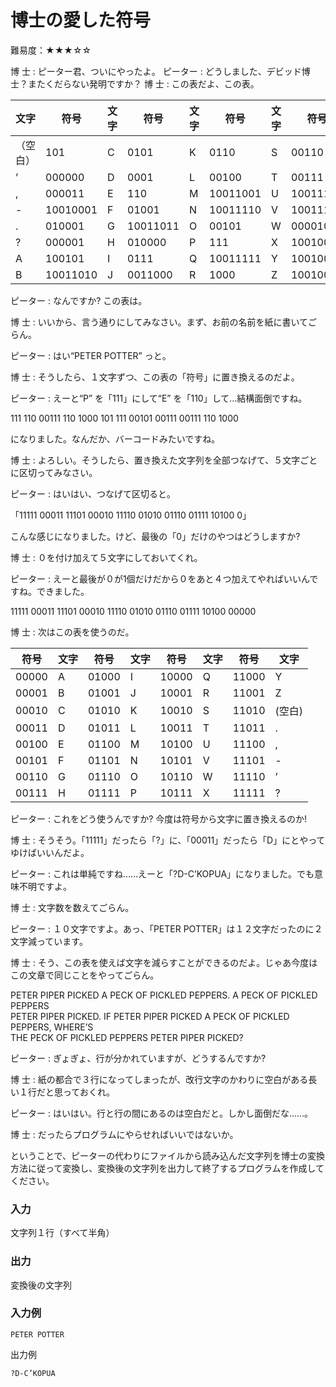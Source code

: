# 博士の愛した符号

難易度：★★★☆☆

博 士 : ピーター君、ついにやったよ。
ピーター : どうしました、デビッド博士？またくだらない発明ですか？
博 士 : この表だよ、この表。

|文字 |符号| 文字| 符号| 文字| 符号| 文字| 符号|
|---|---|---|---|---|---|---|---|
|（空白） |101| C| 0101 |K |0110 |S| 00110|
|’| 000000| D |0001 |L |00100 |T |00111|
|,| 000011| E |110 |M| 10011001 |U |10011100|
|-| 10010001| F |01001| N |10011110| V| 10011101|
|.| 010001| G| 10011011| O |00101 |W| 000010|
|?| 000001| H |010000 |P |111| X| 10010010|
|A| 100101| I |0111| Q |10011111 |Y| 10010011|
|B| 10011010| J |0011000| R |1000| Z |10010000|

ピーター : なんですか? この表は。

博 士 : いいから、言う通りにしてみなさい。まず、お前の名前を紙に書いてごらん。

ピーター : はい“PETER POTTER” っと。

博 士 : そうしたら、１文字ずつ、この表の「符号」に置き換えるのだよ。

ピーター : えーと“P” を「111」にして“E” を「110」して…結構面倒ですね。

111 110 00111 110 1000 101 111 00101 00111 00111 110 1000

になりました。なんだか、バーコードみたいですね。

博 士 : よろしい。そうしたら、置き換えた文字列を全部つなげて、５文字ごとに区切ってみなさい。

ピーター : はいはい、つなげて区切ると。

「11111 00011 11101 00010 11110 01010 01110 01111 10100 0」

こんな感じになりました。けど、最後の「0」だけのやつはどうしますか?

博 士 : ０を付け加えて５文字にしておいてくれ。

ピーター : えーと最後が０が1個だけだから０をあと４つ加えてやればいいんですね。できました。

11111 00011 11101 00010 11110 01010 01110 01111 10100 00000

博 士 : 次はこの表を使うのだ。

|符号| 文字| 符号| 文字| 符号| 文字| 符号| 文字|
|---|---|---|---|---|---|---|---|
|00000| A| 01000| I| 10000| Q| 11000| Y|
|00001| B| 01001| J| 10001| R| 11001| Z|
|00010| C| 01010| K| 10010| S| 11010| (空白)|
|00011| D| 01011| L| 10011| T| 11011| .|
|00100| E| 01100| M| 10100| U| 11100| ,|
|00101| F| 01101| N| 10101| V| 11101| -|
|00110| G| 01110| O| 10110| W| 11110| ’|
|00111| H| 01111| P| 10111| X| 11111| ?|

ピーター : これをどう使うんですか? 今度は符号から文字に置き換えるのか!

博 士 : そうそう。「11111」だったら「?」に、「00011」だったら「D」にとやってゆけばいいんだよ。

ピーター : これは単純ですね……えーと「?D-C’KOPUA」になりました。でも意味不明ですよ。

博 士 : 文字数を数えてごらん。

ピーター : １０文字ですよ。あっ、「PETER POTTER」は１２文字だったのに２文字減っています。 

博 士 : そう、この表を使えば文字を減らすことができるのだよ。じゃあ今度はこの文章で同じことをやってごらん。

PETER PIPER PICKED A PECK OF PICKLED PEPPERS. A PECK OF PICKLED PEPPERS  
PETER PIPER PICKED. IF PETER PIPER PICKED A PECK OF PICKLED PEPPERS, WHERE’S  
THE PECK OF PICKLED PEPPERS PETER PIPER PICKED?

ピーター : ぎょぎょ、行が分かれていますが、どうするんですか?

博 士 : 紙の都合で３行になってしまったが、改行文字のかわりに空白がある長い１行だと思っておくれ。

ピーター : はいはい。行と行の間にあるのは空白だと。しかし面倒だな……。

博 士 : だったらプログラムにやらせればいいではないか。

ということで、ピーターの代わりにファイルから読み込んだ文字列を博士の変換方法に従って変換し、変換後の文字列を出力して終了するプログラムを作成してください。 

### 入力

文字列１行（すべて半角）

### 出力

変換後の文字列

### 入力例

```
PETER POTTER
```

出力例

```
?D-C’KOPUA
```